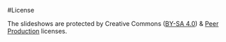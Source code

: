 #License

The slideshows are protected by Creative Commons ([BY-SA 4.0](https://creativecommons.org/licenses/by-sa/4.0/)) & [Peer Production](http://wiki.p2pfoundation.net/Peer_Production_License) licenses.

